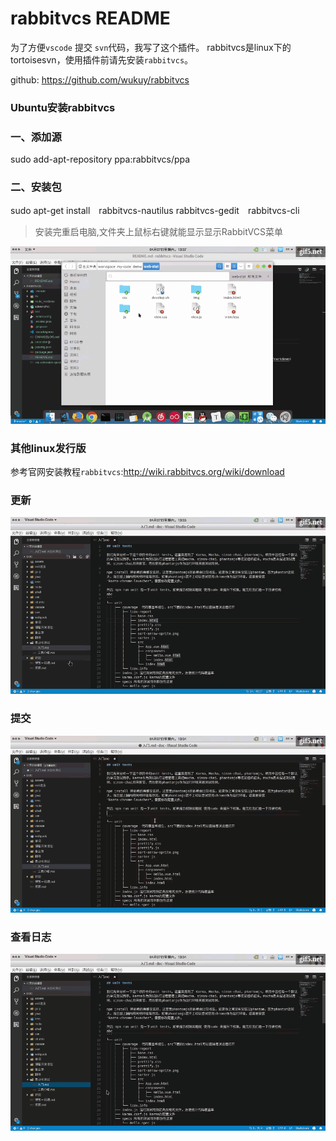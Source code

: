 # rabbitvcs README

为了方便`vscode` 提交 `svn`代码，我写了这个插件。
rabbitvcs是linux下的tortoisesvn，使用插件前请先安装`rabbitvcs`。

github: https://github.com/wukuy/rabbitvcs

### Ubuntu安装rabbitvcs
### 一、添加源
sudo add-apt-repository ppa:rabbitvcs/ppa

### 二、安装包
sudo apt-get install　rabbitvcs-nautilus rabbitvcs-gedit　rabbitvcs-cli
> 安装完重启电脑,文件夹上鼠标右键就能显示显示RabbitVCS菜单

![1523081028499](./screenshot/01.gif)

### 其他linux发行版
参考官网安装教程`rabbitvcs`:http://wiki.rabbitvcs.org/wiki/download

### 更新

![1523081028499](./screenshot/02.gif)

### 提交

![1523081028499](./screenshot/04.gif)

### 查看日志

![1523081028499](./screenshot/03.gif)
